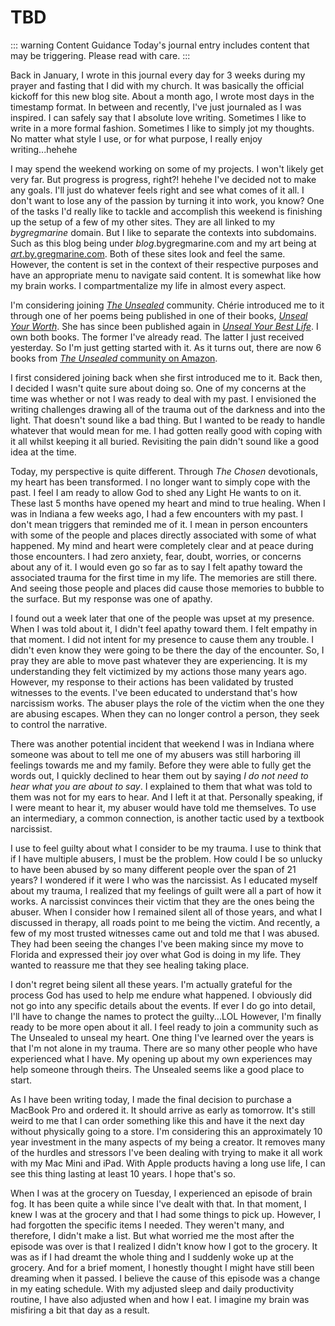 # TBD

::: warning Content Guidance
Today's journal entry includes content that may be triggering. Please read with care.
:::

Back in January, I wrote in this journal every day for 3 weeks during my prayer and fasting that I did with my church. It was basically the official kickoff for this new blog site. About a month ago, I wrote most days in the timestamp format. In between and recently, I've just journaled as I was inspired. I can safely say that I absolute love writing. Sometimes I like to write in a more formal fashion. Sometimes I like to simply jot my thoughts. No matter what style I use, or for what purpose, I really enjoy writing...hehehe

I may spend the weekend working on some of my projects. I won't likely get very far. But progress is progress, right?! hehehe I've decided not to make any goals. I'll just do whatever feels right and see what comes of it all. I don't want to lose any of the passion by turning it into work, you know? One of the tasks I'd really like to tackle and accomplish this weekend is finishing up the setup of a few of my other sites. They are all linked to my *bygregmarine* domain. But I like to separate the contexts into subdomains. Such as this blog being under *blog*.bygregmarine.com and my art being at [*art*.by.gregmarine.com](https://art.bygregmarine.com). Both of these sites look and feel the same. However, the content is set in the context of their respective purposes and have an appropriate menu to navigate said content. It is somewhat like how my brain works. I compartmentalize my life in almost every aspect.

I'm considering joining [*The Unsealed*](https://theunsealed.com) community. Chérie introduced me to it through one of her poems being published in one of their books, [*Unseal Your Worth*](https://www.amazon.com/Unseal-Your-Worth-Stories-Empower-ebook/dp/B0CT4D7QWH). She has since been published again in [*Unseal Your Best Life*](https://www.amazon.com/Unseal-Your-Best-Life-Revealing-ebook/dp/B0D6NZF8QW). I own both books. The former I've already read. The latter I just received yesterday. So I'm just getting started with it. As it turns out, there are now 6 books from [*The Unsealed* community on Amazon](https://www.amazon.com/stores/author/B0CGSMGY56/allbooks).

I first considered joining back when she first introduced me to it. Back then, I decided I wasn't quite sure about doing so. One of my concerns at the time was whether or not I was ready to deal with my past. I envisioned the writing challenges drawing all of the trauma out of the darkness and into the light. That doesn't sound like a bad thing. But I wanted to be ready to handle whatever that would mean for me. I had gotten really good with coping with it all whilst keeping it all buried. Revisiting the pain didn't sound like a good idea at the time.

Today, my perspective is quite different. Through *The Chosen* devotionals, my heart has been transformed. I no longer want to simply cope with the past. I feel I am ready to allow God to shed any Light He wants to on it. These last 5 months have opened my heart and mind to true healing. When I was in Indiana a few weeks ago, I had a few encounters with my past. I don't mean triggers that reminded me of it. I mean in person encounters with some of the people and places directly associated with some of what happened. My mind and heart were completely clear and at peace during those encounters. I had zero anxiety, fear, doubt, worries, or concerns about any of it. I would even go so far as to say I felt apathy toward the associated trauma for the first time in my life. The memories are still there. And seeing those people and places did cause those memories to bubble to the surface. But my response was one of apathy.

I found out a week later that one of the people was upset at my presence. When I was told about it, I didn't feel apathy toward them. I felt empathy in that moment. I did not intent for my presence to cause them any trouble. I didn't even know they were going to be there the day of the encounter. So, I pray they are able to move past whatever they are experiencing. It is my understanding they felt victimized by my actions those many years ago. However, my response to their actions has been validated by trusted witnesses to the events. I've been educated to understand that's how narcissism works. The abuser plays the role of the victim when the one they are abusing escapes. When they can no longer control a person, they seek to control the narrative.

There was another potential incident that weekend I was in Indiana where someone was about to tell me one of my abusers was still harboring ill feelings towards me and my family. Before they were able to fully get the words out, I quickly declined to hear them out by saying *I do not need to hear what you are about to say*. I explained to them that what was told to them was not for my ears to hear. And I left it at that. Personally speaking, if I were meant to hear it, my abuser would have told me themselves. To use an intermediary, a common connection, is another tactic used by a textbook narcissist.

I use to feel guilty about what I consider to be my trauma. I use to think that if I have multiple abusers, I must be the problem. How could I be so unlucky to have been abused by so many different people over the span of 21 years? I wondered if it were I who was the narcissist. As I educated myself about my trauma, I realized that my feelings of guilt were all a part of how it works. A narcissist convinces their victim that they are the ones being the abuser. When I consider how I remained silent all of those years, and what I discussed in therapy, all roads point to me being the victim. And recently, a few of my most trusted witnesses came out and told me that I was abused. They had been seeing the changes I've been making since my move to Florida and expressed their joy over what God is doing in my life. They wanted to reassure me that they see healing taking place.

I don't regret being silent all these years. I'm actually grateful for the process God has used to help me endure what happened. I obviously did not go into any specific details about the events. If ever I do go into detail, I'll have to change the names to protect the guilty...LOL However, I'm finally ready to be more open about it all. I feel ready to join a community such as The Unsealed to unseal my heart. One thing I've learned over the years is that I'm not alone in my trauma. There are so many other people who have experienced what I have. My opening up about my own experiences may help someone through theirs. The Unsealed seems like a good place to start.

As I have been writing today, I made the final decision to purchase a MacBook Pro and ordered it. It should arrive as early as tomorrow. It's still weird to me that I can order something like this and have it the next day without physically going to a store. I'm considering this an approximately 10 year investment in the many aspects of my being a creator. It removes many of the hurdles and stressors I've been dealing with trying to make it all work with my Mac Mini and iPad. With Apple products having a long use life, I can see this thing lasting at least 10 years. I hope that's so.

When I was at the grocery on Tuesday, I experienced an episode of brain fog. It has been quite a while since I've dealt with that. In that moment, I knew I was at the grocery and that I had some things to pick up. However, I had forgotten the specific items I needed. They weren't many, and therefore, I didn't make a list. But what worried me the most after the episode was over is that I realized I didn't know how I got to the grocery. It was as if I had dreamt the whole thing and I suddenly woke up at the grocery. And for a brief moment, I honestly thought I might have still been dreaming when it passed. I believe the cause of this episode was a change in my eating schedule. With my adjusted sleep and daily productivity routine, I have also adjusted when and how I eat. I imagine my brain was misfiring a bit that day as a result.